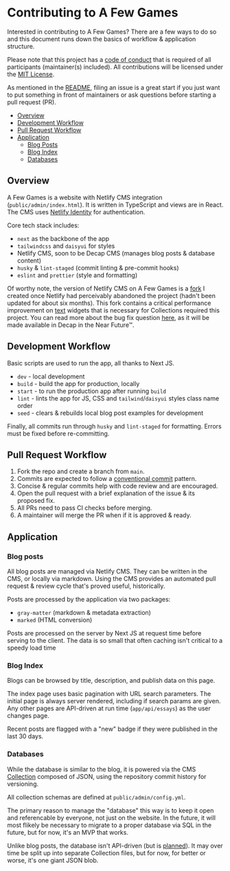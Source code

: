 # Contributing to A Few Games

Interested in contributing to A Few Games? There are a few ways to do so and this document runs down the basics of workflow & application structure.

Please note that this project has a [code of conduct](CODE_OF_CONDUCT.md) that is required of all participants (maintainer(s) included). All contributions will be licensed under the [MIT License](https://mit-license.org/).

As mentioned in the [README](README.md), filing an issue is a great start if you just want to put something in front of maintainers or ask questions before starting a pull request (PR).

- [Overview](#overview)
- [Development Workflow](#development-workflow)
- [Pull Request Workflow](#pull-request-workflow)
- [Application](#application)
  - [Blog Posts](#blog-posts)
  - [Blog Index](#blog-index)
  - [Databases](#databases)

## Overview

A Few Games is a website with Netlify CMS integration (`public/admin/index.html`). It is written in TypeScript and views are in React. The CMS uses [Netlify Identity](https://docs.netlify.com/security/secure-access-to-sites/identity/) for authentication.

Core tech stack includes:

- `next` as the backbone of the app
- `tailwindcss` and `daisyui` for styles
- Netlify CMS, soon to be Decap CMS (manages blog posts & database content)
- `husky` & `lint-staged` (commit linting & pre-commit hooks)
- `eslint` and `prettier` (style and formatting)

Of worthy note, the version of Netlify CMS on A Few Games is a [fork](https://github.com/geotrev/netlify-cms/tree/3415-list-lag-example) I created once Netlify had perceivably abandoned the project (hadn't been updated for about six months). This fork contains a critical performance improvement on [text](https://decapcms.org/docs/widgets/#text) widgets that is necessary for Collections required this project. You can read more about the bug fix question [here](https://github.com/decaporg/decap-cms/pull/6565), as it will be made available in Decap in the Near Future™.

## Development Workflow

Basic scripts are used to run the app, all thanks to Next JS.

- `dev` - local development
- `build` - build the app for production, locally
- `start` - to run the production app after running `build`
- `lint` - lints the app for JS, CSS and `tailwind`/`daisyui` styles class name order
- `seed` - clears & rebuilds local blog post examples for development

Finally, all commits run through `husky` and `lint-staged` for formatting. Errors must be fixed before re-committing.

## Pull Request Workflow

1. Fork the repo and create a branch from `main`.
2. Commits are expected to follow a [conventional commit](https://www.conventionalcommits.org/en/v1.0.0/) pattern.
3. Concise & regular commits help with code review and are encouraged.
4. Open the pull request with a brief explanation of the issue & its proposed fix.
5. All PRs need to pass CI checks before merging.
6. A maintainer will merge the PR when if it is approved & ready.

## Application

### Blog posts

All blog posts are managed via Netlify CMS. They can be written in the CMS, or locally via markdown. Using the CMS provides an automated pull request & review cycle that's proved useful, historically.

Posts are processed by the application via two packages:

- `gray-matter` (markdown & metadata extraction)
- `marked` (HTML conversion)

Posts are processed on the server by Next JS at request time before serving to the client. The data is so small that often caching isn't critical to a speedy load time

### Blog Index

Blogs can be browsed by title, description, and publish data on this page.

The index page uses basic pagination with URL search parameters. The initial page is always server rendered, including if search params are given. Any other pages are API-driven at run time (`app/api/essays`) as the user changes page.

Recent posts are flagged with a "new" badge if they were published in the last 30 days.

### Databases

While the database is similar to the blog, it is powered via the CMS [Collection](https://decapcms.org/docs/collection-types/#file-collections) composed of JSON, using the repository commit history for versioning.

All collection schemas are defined at `public/admin/config.yml`.

The primary reason to manage the "database" this way is to keep it open and referencable by everyone, not just on the website. In the future, it will most flikely be necessary to migrate to a proper database via SQL in the future, but for now, it's an MVP that works.

Unlike blog posts, the database isn't API-driven (but is [planned](https://github.com/geotrev/afew.games/issues/274)). It may over time be split up into separate Collection files, but for now, for better or worse, it's one giant JSON blob.
